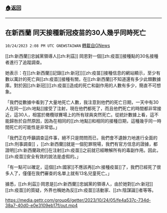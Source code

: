 ###  [:house:返回](README.md)
---


## 在新西蘭 同天接種新冠疫苗的30人幾乎同時死亡
`10/24/2023 2:08 PM UTC GNEWSTAIWAN` [轉載自GNews](https://gnews.org/articles/1874796)



[[zh:新西蘭]]忠誠黨領導人[[zh:利茲]] 岡恩對一個[[zh:疫苗]]接種點的30名接種者進行了追蹤調查。  

她表示：在[[zh:新西蘭]]記錄[[zh:新冠]][[zh:疫苗]]接種信息的網站顯示，至少有數以萬計的死亡與[[zh:疫苗]]接種有關，在[[zh:新西蘭]]不知道還有多少此類數據庫。對於因[[zh:新冠]][[zh:疫苗]]造成的死亡和副作用的人數有多少，簡直不可想象。

  

「我們從數據中看到了大量地死亡人數，我注意到他們的死亡日期，一天中有30人在同一[[zh:地點]]接受了注射，現在他們都死了，而且他們死亡的時間都非常接近，這30人，相當於橄欖球賽場上的所有球員突然死亡。從統計數據上看，這不能歸咎於自然原因，因為在相同的[[zh:地點]]和相同的接種日期，這種幾乎同一時間死亡的可能性是非常低。」

  

「我們正在呼籲調查這件事，絕不只是問問而已，我們會不遺餘力地進行全面的[[zh:刑事調查]] ，[[zh:新西蘭]]就是一個犯罪現場，我們有官方信息的證據，都證明[[zh:新西蘭政府]]在注射[[zh:疫苗]]之前就已經瞭解所有的毒副作用。因此，[[zh:疫苗]]安全有效的說法是虛假的。」

  

「有一點可以確定，這個[[zh:國家]]不應該再[[zh:接種疫苗]]了，我們已經死了很多人了，僅僅在我們審查的名單上就有13名兒童死亡。」

  

據悉，[[zh:利茲]]·岡恩是[[zh:新西蘭]]忠誠黨的領導人，由於她對[[zh:新冠]][[zh:疫苗]]的質疑，外界也稱她為反[[zh:疫苗]]活動家、[[zh:陰謀論]]者等等。


https://media.gettr.com/group6/getter/2023/10/24/05/fe4a537c-734d-38a7-40d0-e0e3109eb17f/out.mp4



